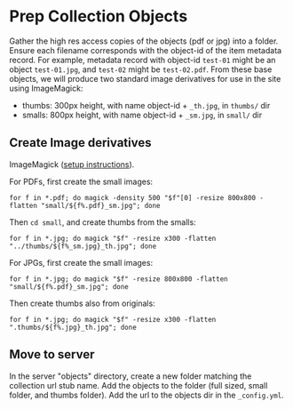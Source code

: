# Prep Collection Objects

Gather the high res access copies of the objects (pdf or jpg) into a folder. 
Ensure each filename corresponds with the object-id of the item metadata record. 
For example, metadata record with object-id `test-01` might be an object `test-01.jpg`, and `test-02` might be `test-02.pdf`.
From these base objects, we will produce two standard image derivatives for use in the site using ImageMagick:

- thumbs: 300px height, with name object-id + `_th.jpg`, in `thumbs/` dir
- smalls: 800px height, with name object-id + `_sm.jpg`, in `small/` dir

## Create Image derivatives

ImageMagick ([setup instructions](https://evanwill.github.io/_drafts/notes/imagemagick.html)).

For PDFs, first create the small images:

`for f in *.pdf; do magick -density 500 "$f"[0] -resize 800x800 -flatten "small/${f%.pdf}_sm.jpg"; done`

Then `cd small`, and create thumbs from the smalls: 

`for f in *.jpg; do magick "$f" -resize x300 -flatten "../thumbs/${f%_sm.jpg}_th.jpg"; done`

For JPGs, first create the small images:

`for f in *.jpg; do magick "$f" -resize 800x800 -flatten "small/${f%.pdf}_sm.jpg"; done`

Then create thumbs also from originals:

`for f in *.jpg; do magick "$f" -resize x300 -flatten ".thumbs/${f%.jpg}_th.jpg"; done`

## Move to server

In the server "objects" directory, create a new folder matching the collection url stub name. 
Add the objects to the folder (full sized, small folder, and thumbs folder). 
Add the url to the objects dir in the `_config.yml`.
